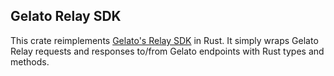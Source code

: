 ## Gelato Relay SDK

This crate reimplements [Gelato's Relay SDK](https://github.com/gelatodigital/relay-sdks-monorepo/tree/07b8cec8b8370547e5632b3a6c33362df2f80125/packages/relay-sdk) in Rust. It simply wraps Gelato Relay requests and responses to/from Gelato endpoints with Rust types and methods.
